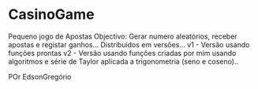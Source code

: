 # CasinoGame
Pequeno jogo de Apostas
Objectivo: Gerar numero aleatórios, receber apostas e registar ganhos...
Distribuídos em versões... 
v1 - Versão usando funções prontas
v2 - Versão usando funções criadas por mim usando algoritmos e série de Taylor aplicada a trigonometria (seno e coseno)..

POr EdsonGregório
